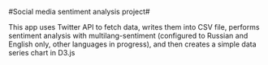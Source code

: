 #Social media sentiment analysis project#

This app uses Twitter API to fetch data, writes them into CSV file, performs sentiment analysis with multilang-sentiment (configured to Russian and English only, other languages in progress), and then creates a simple data series chart in D3.js
